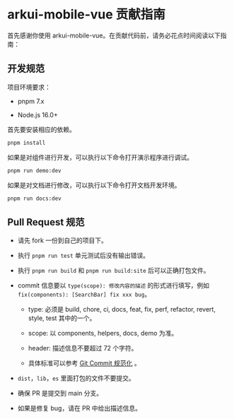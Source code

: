# arkui-mobile-vue 贡献指南

首先感谢你使用 arkui-mobile-vue。在贡献代码前，请务必花点时间阅读以下指南：

## 开发规范

项目环境要求：

- pnpm 7.x

- Node.js 16.0+

首先要安装相应的依赖。

```sh
pnpm install
```

如果是对组件进行开发，可以执行以下命令打开演示程序进行调试。

```sh
pnpm run demo:dev
```

如果是对文档进行修改，可以执行以下命令打开文档开发环境。

```sh
pnpm run docs:dev
```

## Pull Request 规范

- 请先 fork 一份到自己的项目下。

- 执行 `pnpm run test` 单元测试后没有输出错误。

- 执行 `pnpm run build` 和 `pnpm run build:site` 后可以正确打包文件。

- commit 信息要以 `type(scope): 修改内容的描述` 的形式进行填写，例如 `fix(components): [SearchBar] fix xxx bug`。

  - type: 必须是 build, chore, ci, docs, feat, fix, perf, refactor, revert, style, test 其中的一个。

  - scope: 以 components, helpers, docs, demo 为准。

  - header: 描述信息不要超过 72 个字符。

  - 具体标准可以参考 [Git Commit 规范化](https://juejin.cn/post/7050303876443930660) 。

- `dist`，`lib`，`es` 里面打包的文件不要提交。

- 确保 PR 是提交到 main 分支。

- 如果是修复 bug，请在 PR 中给出描述信息。
